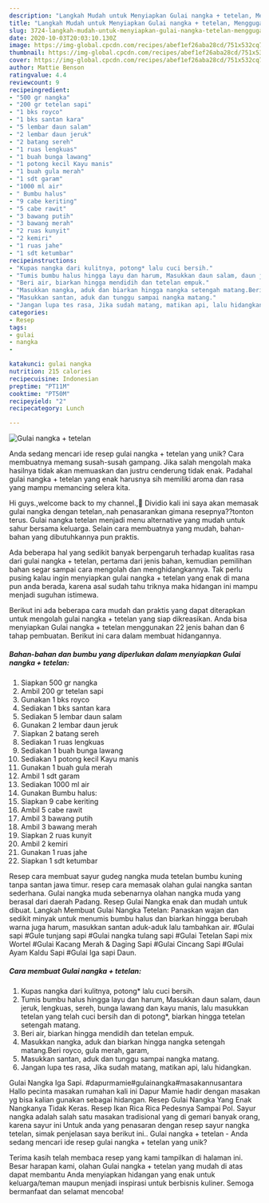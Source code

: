 ```yaml
---
description: "Langkah Mudah untuk Menyiapkan Gulai nangka + tetelan, Menggugah Selera"
title: "Langkah Mudah untuk Menyiapkan Gulai nangka + tetelan, Menggugah Selera"
slug: 3724-langkah-mudah-untuk-menyiapkan-gulai-nangka-tetelan-menggugah-selera
date: 2020-10-03T20:03:10.130Z
image: https://img-global.cpcdn.com/recipes/abef1ef26aba28cd/751x532cq70/gulai-nangka-tetelan-foto-resep-utama.jpg
thumbnail: https://img-global.cpcdn.com/recipes/abef1ef26aba28cd/751x532cq70/gulai-nangka-tetelan-foto-resep-utama.jpg
cover: https://img-global.cpcdn.com/recipes/abef1ef26aba28cd/751x532cq70/gulai-nangka-tetelan-foto-resep-utama.jpg
author: Mattie Benson
ratingvalue: 4.4
reviewcount: 9
recipeingredient:
- "500 gr nangka"
- "200 gr tetelan sapi"
- "1 bks royco"
- "1 bks santan kara"
- "5 lembar daun salam"
- "2 lembar daun jeruk"
- "2 batang sereh"
- "1 ruas lengkuas"
- "1 buah bunga lawang"
- "1 potong kecil Kayu manis"
- "1 buah gula merah"
- "1 sdt garam"
- "1000 ml air"
- " Bumbu halus"
- "9 cabe keriting"
- "5 cabe rawit"
- "3 bawang putih"
- "3 bawang merah"
- "2 ruas kunyit"
- "2 kemiri"
- "1 ruas jahe"
- "1 sdt ketumbar"
recipeinstructions:
- "Kupas nangka dari kulitnya, potong* lalu cuci bersih."
- "Tumis bumbu halus hingga layu dan harum, Masukkan daun salam, daun jeruk, lengkuas, sereh, bunga lawang dan kayu manis, lalu masukkan tetelan yang telah cuci bersih dan di potong*, biarkan hingga tetelan setengah matang."
- "Beri air, biarkan hingga mendidih dan tetelan empuk."
- "Masukkan nangka, aduk dan biarkan hingga nangka setengah matang.Beri royco, gula merah, garam,"
- "Masukkan santan, aduk dan tunggu sampai nangka matang."
- "Jangan lupa tes rasa, Jika sudah matang, matikan api, lalu hidangkan."
categories:
- Resep
tags:
- gulai
- nangka
- 

katakunci: gulai nangka  
nutrition: 215 calories
recipecuisine: Indonesian
preptime: "PT11M"
cooktime: "PT50M"
recipeyield: "2"
recipecategory: Lunch

---
```



![Gulai nangka + tetelan](https://img-global.cpcdn.com/recipes/abef1ef26aba28cd/751x532cq70/gulai-nangka-tetelan-foto-resep-utama.jpg)

Anda sedang mencari ide resep gulai nangka + tetelan yang unik? Cara membuatnya memang susah-susah gampang. Jika salah mengolah maka hasilnya tidak akan memuaskan dan justru cenderung tidak enak. Padahal gulai nangka + tetelan yang enak harusnya sih memiliki aroma dan rasa yang mampu memancing selera kita.

Hi guys.,welcome back to my channel.,🤗 Dividio kali ini saya akan memasak gulai nangka dengan tetelan,.nah penasarankan gimana resepnya??tonton terus. Gulai nangka tetelan menjadi menu alternative yang mudah untuk sahur bersama keluarga. Selain cara membuatnya yang mudah, bahan-bahan yang dibutuhkannya pun praktis.

Ada beberapa hal yang sedikit banyak berpengaruh terhadap kualitas rasa dari gulai nangka + tetelan, pertama dari jenis bahan, kemudian pemilihan bahan segar sampai cara mengolah dan menghidangkannya. Tak perlu pusing kalau ingin menyiapkan gulai nangka + tetelan yang enak di mana pun anda berada, karena asal sudah tahu triknya maka hidangan ini mampu menjadi suguhan istimewa.


Berikut ini ada beberapa cara mudah dan praktis yang dapat diterapkan untuk mengolah gulai nangka + tetelan yang siap dikreasikan. Anda bisa menyiapkan Gulai nangka + tetelan menggunakan 22 jenis bahan dan 6 tahap pembuatan. Berikut ini cara dalam membuat hidangannya.

<!--inarticleads1-->

##### Bahan-bahan dan bumbu yang diperlukan dalam menyiapkan Gulai nangka + tetelan:

1. Siapkan 500 gr nangka
1. Ambil 200 gr tetelan sapi
1. Gunakan 1 bks royco
1. Sediakan 1 bks santan kara
1. Sediakan 5 lembar daun salam
1. Gunakan 2 lembar daun jeruk
1. Siapkan 2 batang sereh
1. Sediakan 1 ruas lengkuas
1. Sediakan 1 buah bunga lawang
1. Sediakan 1 potong kecil Kayu manis
1. Gunakan 1 buah gula merah
1. Ambil 1 sdt garam
1. Sediakan 1000 ml air
1. Gunakan  Bumbu halus:
1. Siapkan 9 cabe keriting
1. Ambil 5 cabe rawit
1. Ambil 3 bawang putih
1. Ambil 3 bawang merah
1. Siapkan 2 ruas kunyit
1. Ambil 2 kemiri
1. Gunakan 1 ruas jahe
1. Siapkan 1 sdt ketumbar


Resep cara membuat sayur gudeg nangka muda tetelan bumbu kuning tanpa santan jawa timur. resep cara memasak olahan gulai nangka santan sederhana. Gulai nangka muda sebenarnya olahan nangka muda yang berasal dari daerah Padang. Resep Gulai Nangka enak dan mudah untuk dibuat. Langkah Membuat Gulai Nangka Tetelan: Panaskan wajan dan sedikit minyak untuk menumis bumbu halus dan biarkan hingga berubah warna juga harum, masukkan santan aduk-aduk lalu tambahkan air. #Gulai sapi #Gule tunjang sapi #Gulai nangka tulang sapi #Gulai Tetelan Sapi mix Wortel #Gulai Kacang Merah &amp; Daging Sapi #Gulai Cincang Sapi #Gulai Ayam Kaldu Sapi #Gulai Iga sapi Daun. 

<!--inarticleads2-->

##### Cara membuat Gulai nangka + tetelan:

1. Kupas nangka dari kulitnya, potong* lalu cuci bersih.
1. Tumis bumbu halus hingga layu dan harum, Masukkan daun salam, daun jeruk, lengkuas, sereh, bunga lawang dan kayu manis, lalu masukkan tetelan yang telah cuci bersih dan di potong*, biarkan hingga tetelan setengah matang.
1. Beri air, biarkan hingga mendidih dan tetelan empuk.
1. Masukkan nangka, aduk dan biarkan hingga nangka setengah matang.Beri royco, gula merah, garam,
1. Masukkan santan, aduk dan tunggu sampai nangka matang.
1. Jangan lupa tes rasa, Jika sudah matang, matikan api, lalu hidangkan.


Gulai Nangka Iga Sapi. #dapurmamie#gulainangka#masakannusantara Hallo pecinta masakan rumahan kali ini Dapur Mamie hadir dengan masakan yg bisa kalian gunakan sebagai hidangan. Resep Gulai Nangka Yang Enak Nangkanya Tidak Keras. Resep Ikan Rica Rica Pedesnya Sampai Pol. Sayur nangka adalah salah satu masakan tradisional yang di gemari banyak orang, karena sayur ini Untuk anda yang penasaran dengan resep sayur nangka tetelan, simak penjelasan saya berikut ini.. Gulai nangka + tetelan - Anda sedang mencari ide resep gulai nangka + tetelan yang unik? 

Terima kasih telah membaca resep yang kami tampilkan di halaman ini. Besar harapan kami, olahan Gulai nangka + tetelan yang mudah di atas dapat membantu Anda menyiapkan hidangan yang enak untuk keluarga/teman maupun menjadi inspirasi untuk berbisnis kuliner. Semoga bermanfaat dan selamat mencoba!
